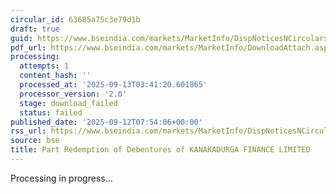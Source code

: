 ```yaml
---
circular_id: 63685a75c3e79d1b
draft: true
guid: https://www.bseindia.com/markets/MarketInfo/DispNoticesNCirculars.aspx?Noticeid={F67B7D4D-5BC4-41DF-84B0-EEC154EF618D}&noticeno=20250912-32&dt=09/12/2025&icount=32&totcount=103&flag=0
pdf_url: https://www.bseindia.com/markets/MarketInfo/DownloadAttach.aspx?id=20250912-32&attachedId=
processing:
  attempts: 1
  content_hash: ''
  processed_at: '2025-09-13T03:41:20.601865'
  processor_version: '2.0'
  stage: download_failed
  status: failed
published_date: '2025-09-12T07:54:06+00:00'
rss_url: https://www.bseindia.com/markets/MarketInfo/DispNoticesNCirculars.aspx?Noticeid={F67B7D4D-5BC4-41DF-84B0-EEC154EF618D}&noticeno=20250912-32&dt=09/12/2025&icount=32&totcount=103&flag=0
source: bse
title: Part Redemption of Debentures of KANAKADURGA FINANCE LIMITED
---
```


Processing in progress...